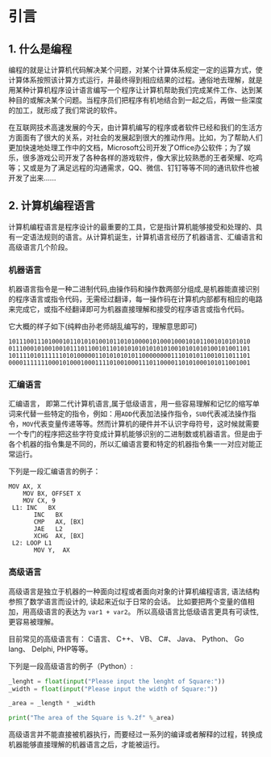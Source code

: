 # 引言

## 1. 什么是编程

编程的就是让计算机代码解决某个问题，对某个计算体系规定一定的运算方式，使计算体系按照该计算方式运行，并最终得到相应结果的过程。通俗地去理解，就是用某种计算机程序设计语言编写一个程序让计算机帮助我们完成某件工作、达到某种目的或解决某个问题。当程序员们把程序有机地结合到一起之后，再做一些深度的加工，就形成了我们常说的软件。

在互联网技术高速发展的今天，由计算机编写的程序或者软件已经和我们的生活方方面面有了很大的关系，对社会的发展起到很大的推动作用。比如，为了帮助人们更加快速地处理工作中的文档，Microsoft公司开发了Office办公软件；为了娱乐，很多游戏公司开发了各种各样的游戏软件，像大家比较熟悉的王者荣耀、吃鸡等；又或是为了满足远程的沟通需求，QQ、微信、钉钉等等不同的通讯软件也被开发了出来......


## 2. 计算机编程语言

计算机编程语言是程序设计的最重要的工具，它是指计算机能够接受和处理的、具有一定语法规则的语言。从计算机诞生，计算机语言经历了机器语言、汇编语言和高级语言几个阶段。

### 机器语言

机器语言指令是一种二进制代码,由操作码和操作数两部分组成,是机器能直接识别的程序语言或指令代码，无需经过翻译，每一操作码在计算机内部都有相应的电路来完成它，或指不经翻译即可为机器直接理解和接受的程序语言或指令代码。

它大概的样子如下(纯粹由孙老师胡乱编写的，理解意思即可)

```shell
1011100111010001011010101001011010100001010001000101011001010101010
0111000101001001011101100101101010101010101010010101010100101001101
1011110101111110101000001101010101011000000001110101011001011011101
0000111111100010100010001111010010001110110000110101000101011001001
```

### 汇编语言

汇编语言， 即第二代计算机语言,属于低级语言，用一些容易理解和记忆的缩写单词来代替一些特定的指令，例如：用`ADD`代表加法操作指令，`SUB`代表减法操作指令，`MOV`代表变量传递等等。然而计算机的硬件并不认识字母符号，这时候就需要一个专门的程序把这些字符变成计算机能够识别的二进制数或机器语言。但是由于各个机器的指令集是不同的，所以汇编语言要和特定的机器指令集一一对应对能正常运行。

下列是一段汇编语言的例子：

```shell
MOV AX, X
    MOV BX, OFFSET X
    MOV CX, 9
 L1: INC   BX
       INC   BX
       CMP   AX, [BX]
       JAE   L2
       XCHG  AX, [BX]
 L2: LOOP L1
       MOV Y,  AX
```

### 高级语言

高级语言是独立于机器的一种面向过程或者面向对象的计算机编程语言, 语法结构参照了数学语言而设计的, 读起来近似于日常的会话。 比如要把两个变量的值相加，用高级语言的表达为 `var1 + var2`。 所以高级语言比低级语言更具有可读性, 更容易被理解。

目前常见的高级语言有： C语言、 C++、 VB、 C#、 Java、 Python、 Go lang、 Delphi, PHP等等。

下列是一段高级语言的例子（Python）:

```Python
_lenght = float(input("Please input the lenght of Square:"))
_width = float(input("Please input the width of Square:"))

_area = _length * _width

print("The area of the Square is %.2f" %_area)
```

高级语言并不能直接被机器执行，而要经过一系列的编译或者解释的过程，转换成机器能够直接理解的机器语言之后，才能被运行。